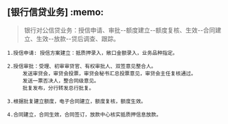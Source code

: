 <h2>[银行信贷业务] :memo: </h2> 
 
> 银行对公信贷业务：授信申请、审批--额度建立--额度复核、生效--合同建立、生效--放款--贷后调查、跟踪。 

```
1.授信申请: 授信方案建立：抵质押录入，敞口金额录入，业务品种指定。

2.授信审批：受理、初审审贷官、有权审批人、双签意见整合人。
     发送审贷会，审贷会投票，审贷会秘书汇总投票意见，审贷会主任复核通过。
     发送一票否决人，整合同级意见。
     批复发布，分行转发总行批复。

3.根据批复建立额度，电子合同建立，额度复核，额度生效。

4.合同建立，合同生效，合同签订，放款中心核实抵质押信息放款。
```
